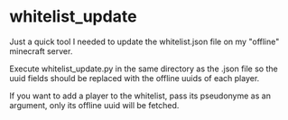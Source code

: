 # whitelist_update

Just a quick tool I needed to update the whitelist.json file on my "offline" minecraft server.

Execute whitelist_update.py in the same directory as the .json file so the uuid fields should be replaced with the offline uuids of each player.

If you want to add a player to the whitelist, pass its pseudonyme as an argument, only its offline uuid will be fetched.
